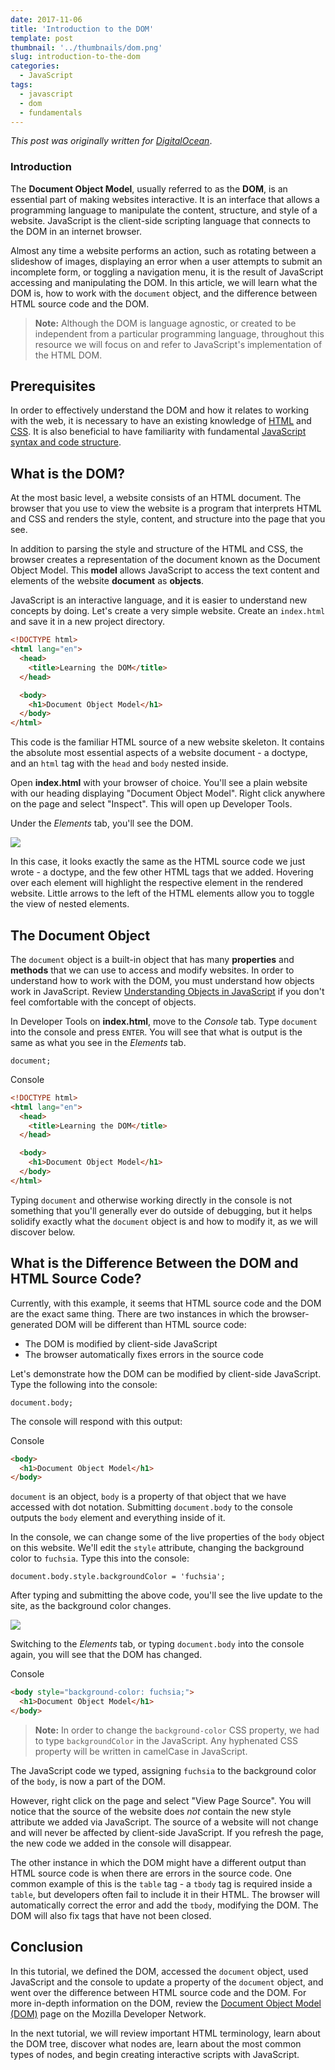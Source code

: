 ```yaml
---
date: 2017-11-06
title: 'Introduction to the DOM'
template: post
thumbnail: '../thumbnails/dom.png'
slug: introduction-to-the-dom
categories:
  - JavaScript
tags:
  - javascript
  - dom
  - fundamentals
---
```


_This post was originally written for [DigitalOcean](https://www.digitalocean.com/community/tutorials/introduction-to-the-dom)_.

### Introduction

The **Document Object Model**, usually referred to as the **DOM**, is an essential part of making websites interactive. It is an interface that allows a programming language to manipulate the content, structure, and style of a website. JavaScript is the client-side scripting language that connects to the DOM in an internet browser.

Almost any time a website performs an action, such as rotating between a slideshow of images, displaying an error when a user attempts to submit an incomplete form, or toggling a navigation menu, it is the result of JavaScript accessing and manipulating the DOM. In this article, we will learn what the DOM is, how to work with the `document` object, and the difference between HTML source code and the DOM.

> **Note:** Although the DOM is language agnostic, or created to be independent from a particular programming language, throughout this resource we will focus on and refer to JavaScript's implementation of the HTML DOM.

## Prerequisites

In order to effectively understand the DOM and how it relates to working with the web, it is necessary to have an existing knowledge of [HTML](https://developer.mozilla.org/en-US/docs/Web/HTML) and [CSS](https://developer.mozilla.org/en-US/docs/Web/CSS). It is also beneficial to have familiarity with fundamental [JavaScript syntax and code structure](/understanding-syntax-and-code-structure-in-javascript).

## What is the DOM?

At the most basic level, a website consists of an HTML document. The browser that you use to view the website is a program that interprets HTML and CSS and renders the style, content, and structure into the page that you see.

In addition to parsing the style and structure of the HTML and CSS, the browser creates a representation of the document known as the Document Object Model. This **model** allows JavaScript to access the text content and elements of the website **document** as **objects**.

JavaScript is an interactive language, and it is easier to understand new concepts by doing. Let's create a very simple website. Create an `index.html` and save it in a new project directory.

```html
<!DOCTYPE html>
<html lang="en">
  <head>
    <title>Learning the DOM</title>
  </head>

  <body>
    <h1>Document Object Model</h1>
  </body>
</html>
```

This code is the familiar HTML source of a new website skeleton. It contains the absolute most essential aspects of a website document - a doctype, and an `html` tag with the `head` and `body` nested inside.

Open **index.html** with your browser of choice. You'll see a plain website with our heading displaying "Document Object Model". Right click anywhere on the page and select "Inspect". This will open up Developer Tools.

Under the _Elements_ tab, you'll see the DOM.

![](../images/the-dom.png)

In this case, it looks exactly the same as the HTML source code we just wrote - a doctype, and the few other HTML tags that we added. Hovering over each element will highlight the respective element in the rendered website. Little arrows to the left of the HTML elements allow you to toggle the view of nested elements.

## The Document Object

The `document` object is a built-in object that has many **properties** and **methods** that we can use to access and modify websites. In order to understand how to work with the DOM, you must understand how objects work in JavaScript. Review [Understanding Objects in JavaScript](/understanding-objects-in-javascript) if you don't feel comfortable with the concept of objects.

In Developer Tools on **index.html**, move to the _Console_ tab. Type `document` into the console and press `ENTER`. You will see that what is output is the same as what you see in the _Elements_ tab.

```terminal
document;
```

<div class="filename">Console</div>

```html
<!DOCTYPE html>
<html lang="en">
  <head>
    <title>Learning the DOM</title>
  </head>

  <body>
    <h1>Document Object Model</h1>
  </body>
</html>
```

Typing `document` and otherwise working directly in the console is not something that you'll generally ever do outside of debugging, but it helps solidify exactly what the `document` object is and how to modify it, as we will discover below.

## What is the Difference Between the DOM and HTML Source Code?

Currently, with this example, it seems that HTML source code and the DOM are the exact same thing. There are two instances in which the browser-generated DOM will be different than HTML source code:

- The DOM is modified by client-side JavaScript
- The browser automatically fixes errors in the source code

Let's demonstrate how the DOM can be modified by client-side JavaScript. Type the following into the console:

```terminal
document.body;
```

The console will respond with this output:

<div class="filename">Console</div>

```html
<body>
  <h1>Document Object Model</h1>
</body>
```

`document` is an object, `body` is a property of that object that we have accessed with dot notation. Submitting `document.body` to the console outputs the `body` element and everything inside of it.

In the console, we can change some of the live properties of the `body` object on this website. We'll edit the `style` attribute, changing the background color to `fuchsia`. Type this into the console:

```terminal
document.body.style.backgroundColor = 'fuchsia';
```

After typing and submitting the above code, you'll see the live update to the site, as the background color changes.

![](../images/modifying-the-dom.png)

Switching to the _Elements_ tab, or typing `document.body` into the console again, you will see that the DOM has changed.

<div class="filename">Console</div>

```html
<body style="background-color: fuchsia;">
  <h1>Document Object Model</h1>
</body>
```

> **Note:** In order to change the `background-color` CSS property, we had to type `backgroundColor` in the JavaScript. Any hyphenated CSS property will be written in camelCase in JavaScript.

The JavaScript code we typed, assigning `fuchsia` to the background color of the `body`, is now a part of the DOM.

However, right click on the page and select "View Page Source". You will notice that the source of the website does _not_ contain the new style attribute we added via JavaScript. The source of a website will not change and will never be affected by client-side JavaScript. If you refresh the page, the new code we added in the console will disappear.

The other instance in which the DOM might have a different output than HTML source code is when there are errors in the source code. One common example of this is the `table` tag - a `tbody` tag is required inside a `table`, but developers often fail to include it in their HTML. The browser will automatically correct the error and add the `tbody`, modifying the DOM. The DOM will also fix tags that have not been closed.

## Conclusion

In this tutorial, we defined the DOM, accessed the `document` object, used JavaScript and the console to update a property of the `document` object, and went over the difference between HTML source code and the DOM. For more in-depth information on the DOM, review the [Document Object Model (DOM)](https://developer.mozilla.org/en-US/docs/Web/API/Document_Object_Model) page on the Mozilla Developer Network.

In the next tutorial, we will review important HTML terminology, learn about the DOM tree, discover what nodes are, learn about the most common types of nodes, and begin creating interactive scripts with JavaScript.
